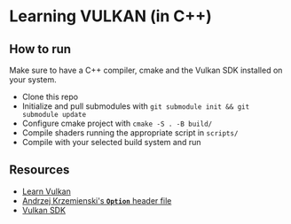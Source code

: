 # Learning VULKAN (in C++)

## How to run

Make sure to have a C++ compiler, cmake and the Vulkan SDK installed on your system.

- Clone this repo
- Initialize and pull submodules with `git submodule init && git submodule update`
- Configure cmake project with `cmake -S . -B build/`
- Compile shaders running the appropriate script in `scripts/`
- Compile with your selected build system and run

## Resources

- [Learn Vulkan](https://vulkan-tutorial.com/)
- [Andrzej Krzemienski's **`Option`** header file](https://github.com/akrzemi1/Optional/blob/master/optional.hpp)
- [Vulkan SDK](https://vulkan.lunarg.com/sdk/home#windows)